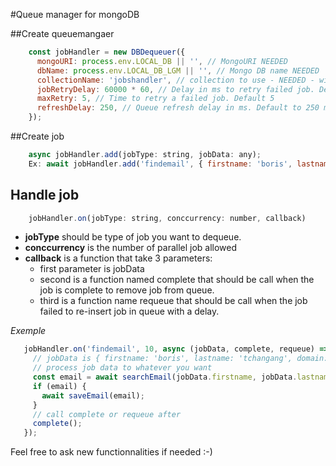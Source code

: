 #Queue manager for mongoDB

##Create queuemangaer

```javascript
    const jobHandler = new DBDequeuer({ 
      mongoURI: process.env.LOCAL_DB || '', // MongoURI NEEDED
      dbName: process.env.LOCAL_DB_LGM || '', // Mongo DB name NEEDED
      collectionName: 'jobshandler', // collection to use - NEEDED - will be created if not found 
      jobRetryDelay: 60000 * 60, // Delay in ms to retry failed job. Default to 1h = 3 600 000 ms
      maxRetry: 5, // Time to retry a failed job. Default 5
      refreshDelay: 250, // Queue refresh delay in ms. Default to 250 ms. 
    });
```

##Create job
```javascript
    async jobHandler.add(jobType: string, jobData: any);
    Ex: await jobHandler.add('findemail', { firstname: 'boris', lastname: 'tchangang', domain: 'adomain.com' });
```

## Handle job
````javascript
    jobHandler.on(jobType: string, conccurrency: number, callback)
````
- **jobType** should be type of job you want to dequeue.
- **conccurrency** is the number of parallel job allowed
- **callback** is  a function that take 3 parameters: 
     - first parameter is jobData
     - second is a function named complete that should be call when the job is complete to remove job from queue.
     - third is a function name requeue that should be call when the job failed to re-insert job in queue with a delay.

*Exemple*
```javascript
   jobHandler.on('findemail', 10, async (jobData, complete, requeue) => {
     // jobData is { firstname: 'boris', lastname: 'tchangang', domain: 'adomain.com' }
     // process job data to whatever you want
     const email = await searchEmail(jobData.firstname, jobData.lastname, jobData.domain);
     if (email) {
       await saveEmail(email);
     }
     // call complete or requeue after
     complete();
   }); 
```

Feel free to ask new functionnalities if needed :-)
